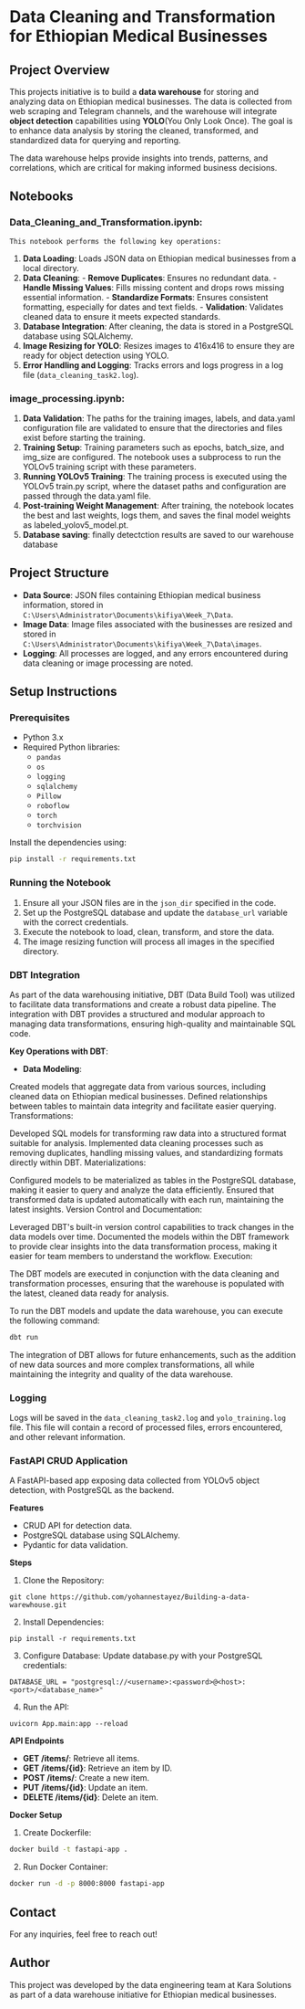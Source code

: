 # Data Cleaning and Transformation for Ethiopian Medical Businesses

## Project Overview

This projects initiative is to build a **data warehouse** for storing and analyzing data on Ethiopian medical businesses. The data
is collected from web scraping and Telegram channels, and the warehouse will integrate **object detection** capabilities using 
**YOLO**(You Only Look Once). The goal is to enhance data analysis by storing the cleaned, transformed, and standardized data for querying and reporting.

The data warehouse helps provide insights into trends, patterns, and correlations, which are critical for making informed business decisions.

## Notebooks

### Data_Cleaning_and_Transformation.ipynb: 
    This notebook performs the following key operations:
  1. **Data Loading**: Loads JSON data on Ethiopian medical businesses from a local directory.
  2. **Data Cleaning**: 
    - **Remove Duplicates**: Ensures no redundant data.
    - **Handle Missing Values**: Fills missing content and drops rows missing essential information.
    - **Standardize Formats**: Ensures consistent formatting, especially for dates and text fields.
    - **Validation**: Validates cleaned data to ensure it meets expected standards.
  3. **Database Integration**: After cleaning, the data is stored in a PostgreSQL database using SQLAlchemy.
  4. **Image Resizing for YOLO**: Resizes images to 416x416 to ensure they are ready for object detection using YOLO.
  5. **Error Handling and Logging**: Tracks errors and logs progress in a log file (`data_cleaning_task2.log`).

### image_processing.ipynb: 
1. **Data Validation**: The paths for the training images, labels, and data.yaml configuration file are validated to ensure that the directories and files exist before starting the training.
2. **Training Setup**: Training parameters such as epochs, batch_size, and img_size are configured. The notebook uses a subprocess to run the YOLOv5 training script with these parameters.
3. **Running YOLOv5 Training**: The training process is executed using the YOLOv5 train.py script, where the dataset paths and configuration are passed through the data.yaml file.
4. **Post-training Weight Management**: After training, the notebook locates the best and last weights, logs them, and saves the final model weights as labeled_yolov5_model.pt.
5. **Database saving**: finally detectction results are saved to our warehouse database



## Project Structure
- **Data Source**: JSON files containing Ethiopian medical business information, stored in `C:\Users\Administrator\Documents\kifiya\Week_7\Data`.
- **Image Data**: Image files associated with the businesses are resized and stored in `C:\Users\Administrator\Documents\kifiya\Week_7\Data\images`.
- **Logging**: All processes are logged, and any errors encountered during data cleaning or image processing are noted.

## Setup Instructions

### Prerequisites
- Python 3.x
- Required Python libraries:
  - `pandas`
  - `os`
  - `logging`
  - `sqlalchemy`
  - `Pillow`
  - `roboflow`
  - `torch`
  - `torchvision`
  
Install the dependencies using:

```bash
pip install -r requirements.txt
```

### Running the Notebook
1. Ensure all your JSON files are in the `json_dir` specified in the code.
2. Set up the PostgreSQL database and update the `database_url` variable with the correct credentials.
3. Execute the notebook to load, clean, transform, and store the data.
4. The image resizing function will process all images in the specified directory.


### DBT Integration
As part of the data warehousing initiative, DBT (Data Build Tool) was utilized to facilitate data transformations and create a robust data pipeline. The integration with DBT provides a structured and modular approach to managing data transformations, ensuring high-quality and maintainable SQL code.

**Key Operations with DBT**:
- **Data Modeling**:

Created models that aggregate data from various sources, including cleaned data on Ethiopian medical businesses.
Defined relationships between tables to maintain data integrity and facilitate easier querying.
Transformations:

Developed SQL models for transforming raw data into a structured format suitable for analysis.
Implemented data cleaning processes such as removing duplicates, handling missing values, and standardizing formats directly within DBT.
Materializations:

Configured models to be materialized as tables in the PostgreSQL database, making it easier to query and analyze the data efficiently.
Ensured that transformed data is updated automatically with each run, maintaining the latest insights.
Version Control and Documentation:

Leveraged DBT's built-in version control capabilities to track changes in the data models over time.
Documented the models within the DBT framework to provide clear insights into the data transformation process, making it easier for team members to understand the workflow.
Execution:

The DBT models are executed in conjunction with the data cleaning and transformation processes, ensuring that the warehouse is populated with the latest, cleaned data ready for analysis.

To run the DBT models and update the data warehouse, you can execute the following command:

```bash
dbt run
```
The integration of DBT allows for future enhancements, such as the addition of new data sources and more complex transformations, all while maintaining the integrity and quality of the data warehouse.

### Logging
Logs will be saved in the `data_cleaning_task2.log` and `yolo_training.log` file. This file will contain a record of processed files, errors encountered, and other relevant information.

### FastAPI CRUD Application
A FastAPI-based app exposing data collected from YOLOv5 object detection, with PostgreSQL as the backend.

**Features**
- CRUD API for detection data.
- PostgreSQL database using SQLAlchemy.
- Pydantic for data validation.

**Steps**
1. Clone the Repository:
  ```
  git clone https://github.com/yohannestayez/Building-a-data-warewhouse.git
  ```
2. Install Dependencies:
  ```
  pip install -r requirements.txt
  ```
3. Configure Database: 
  Update database.py with your PostgreSQL credentials:
  ```
  DATABASE_URL = "postgresql://<username>:<password>@<host>:<port>/<database_name>"
  ```
4. Run the API:
  ```
  uvicorn App.main:app --reload
  ```
**API Endpoints**

- **GET /items/**: Retrieve all items.
- **GET /items/{id}**: Retrieve an item by ID.
- **POST /items/**: Create a new item.
- **PUT /items/{id}**: Update an item.
- **DELETE /items/{id}**: Delete an item.

**Docker Setup**
1. Create Dockerfile:
```bash
docker build -t fastapi-app .
```
2. Run Docker Container:
```bash
docker run -d -p 8000:8000 fastapi-app
```

## Contact
For any inquiries, feel free to reach out!

## Author
This project was developed by the data engineering team at Kara Solutions as part of a data warehouse initiative for Ethiopian medical businesses.
